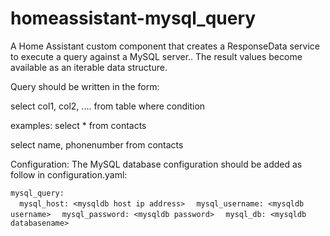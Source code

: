 # homeassistant-mysql_query
A Home Assistant custom component that creates a ResponseData service to execute a query against a MySQL server.. The result values become available as an iterable data structure.

Query should be written in the form:

select col1, col2, .... from table where condition

examples:
  select * from contacts

  select name, phonenumber from contacts


Configuration:
The MySQL database configuration should be added as follow in configuration.yaml:

`mysql_query:`<br>
`  mysql_host: <mysqldb host ip address>`
`  mysql_username: <mysqldb username>`
`  mysql_password: <mysqldb password>`
`  mysql_db: <mysqldb databasename>`
